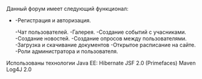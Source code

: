 Данный форум имеет следующий функционал:
<ul>
<li>-Регистрация и авторизация.</li>

-Чат пользователей.
-Галерея.
-Создание событий с учасниками. 
-Создание новостей.
-Создание опросов между пользователями.
-Загрузка и скачивание документов
-Открытое расписание на сайте.
-Роли администратора и пользователя.
</ul>

Использованы технологии Java EE: Hibernate JSF 2.0 (Primefaces) Maven Log4J 2.0
